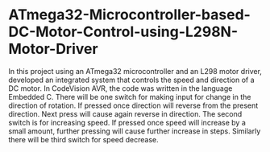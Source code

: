 # ATmega32-Microcontroller-based-DC-Motor-Control-using-L298N-Motor-Driver
In this project using an ATmega32 microcontroller and an L298 motor driver, developed an integrated system that controls the speed and direction of a DC motor. In CodeVision AVR, the code was written in the language Embedded C. There will be one switch for making input for change in the direction of rotation. If pressed once
direction will reverse from the present direction. Next press will cause again reverse in direction. The
second switch is for increasing speed. If pressed once speed will increase by a small amount, further
pressing will cause further increase in steps. Similarly there will be third switch for speed decrease.
